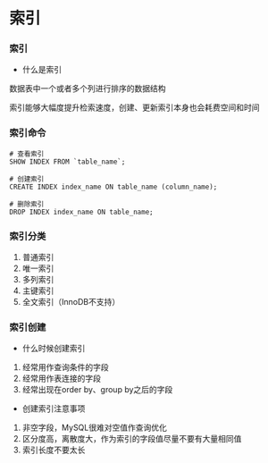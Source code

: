 # 索引



### 索引

* 什么是索引

数据表中一个或者多个列进行排序的数据结构

索引能够大幅度提升检索速度，创建、更新索引本身也会耗费空间和时间



### 索引命令

```mysql
# 查看索引
SHOW INDEX FROM `table_name`;

# 创建索引
CREATE INDEX index_name ON table_name (column_name);

# 删除索引
DROP INDEX index_name ON table_name;
```



### 索引分类

1. 普通索引
2. 唯一索引
3. 多列索引
4. 主键索引
5. 全文索引（InnoDB不支持）



### 索引创建

* 什么时候创建索引

1. 经常用作查询条件的字段
2. 经常用作表连接的字段
3. 经常出现在order by、group by之后的字段


* 创建索引注意事项

1. 非空字段，MySQL很难对空值作查询优化
2. 区分度高，离散度大，作为索引的字段值尽量不要有大量相同值
3. 索引长度不要太长
